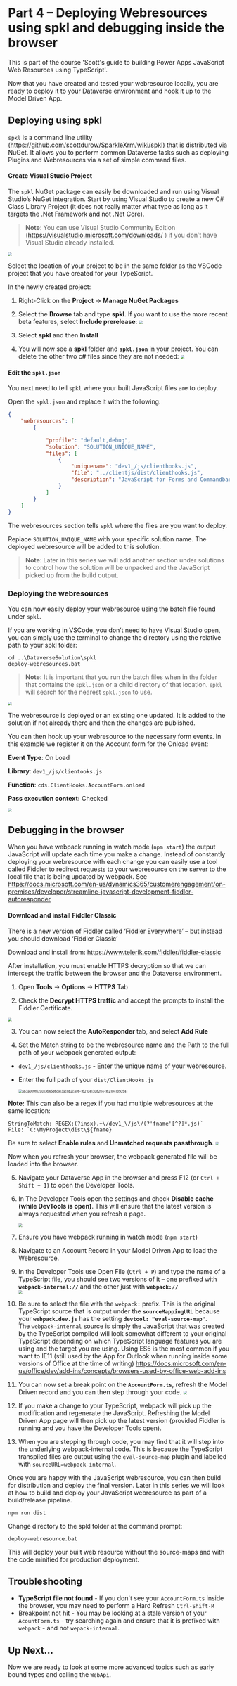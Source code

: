 # Part 4 – Deploying Webresources using spkl and debugging inside the browser

This is part of the course 'Scott's guide to building Power Apps JavaScript Web Resources using TypeScript'.

Now that you have created and tested your webresource locally, you are ready to deploy it to your Dataverse environment and hook it up to the Model Driven App.

## Deploying using spkl

`spkl` is a command line utility (<https://github.com/scottdurow/SparkleXrm/wiki/spkl>) that is distributed via NuGet. It allows you to perform common Dataverse tasks such as deploying Plugins and Webresources via a set of simple command files.

#### Create Visual Studio Project

The `spkl` NuGet package can easily be downloaded and run using Visual Studio’s NuGet integration. Start by using Visual Studio to create a new C\# Class Library Project (it does not really matter what type as long as it targets the .Net Framework and not .Net Core).

> **Note**: You can use Visual Studio Community Edition (<https://visualstudio.microsoft.com/downloads/> ) if you don’t have Visual Studio already installed.


<img src="media/Part 4 - Deploying and browser debugging/8df3f8e76e8e6caaac7e72ca34f51802-1621040814229-1621041273678.png" style="zoom:50%;" />

Select the location of your project to be in the same folder as the VSCode project that you have created for your TypeScript.

In the newly created project:

1.  Right-Click on the **Project** -\> **Manage NuGet Packages**

2.  Select the **Browse** tab and type **spkl**. If you want to use the more recent beta features, select **Include prerelease**:
    <img src="media/Part 4 - Deploying and browser debugging/a8d3ba6ad377f718710bfe32264ecb2b-1621040812317-1621041288383.png" style="zoom:50%;" />

3.  Select **spkl** and then **Install**

4.  You will now see a **spkl** folder and **`spkl.json`** in your project. You can delete the other two c\# files since they are not needed:
    <img src="media/Part 4 - Deploying and browser debugging/d156b381057756735ead6da6c506b00d-1621041291312.png" style="zoom:50%;" />


#### Edit the `spkl.json`

You next need to tell `spkl` where your built JavaScript files are to deploy.

Open the `spkl.json` and replace it with the following:

```json
{
    "webresources": [
        {

            "profile": "default,debug",
            "solution": "SOLUTION_UNIQUE_NAME",
            "files": [
                {
                    "uniquename": "dev1_/js/clienthooks.js",
                    "file": "../clientjs/dist/clienthooks.js",
                    "description": "JavaScript for Forms and Commandbar Actions"
                }
            ]
        }
    ]
}
```

The webresources section tells `spkl` where the files are you want to deploy.

Replace `SOLUTION_UNIQUE_NAME` with your specific solution name. The deployed webresource will be added to this solution.

> **Note**: Later in this series we will add another section under solutions to control how the solution will be unpacked and the JavaScript picked up from the build output.

### Deploying the webresources

You can now easily deploy your webresource using the batch file found under `spkl`.

If you are working in VSCode, you don’t need to have Visual Studio open, you can simply use the terminal to change the directory using the relative path to your spkl folder:

```shell
cd ..\DataverseSolution\spkl
deploy-webresources.bat
```

> **Note:** It is important that you run the batch files when in the folder that contains the `spkl.json` or a child directory of that location. `spkl` will search for the nearest `spkl.json` to use.

<img src="media/Part 4 - Deploying and browser debugging/209f8c510960f8376781f1dc98624a25-1621041294187.png" style="zoom:50%;" />

The webresource is deployed or an existing one updated. It is added to the solution if not already there and then the changes are published.

You can then hook up your webresource to the necessary form events. In this example we register it on the Account form for the Onload event:

**Event Type**: On Load

**Library**: `dev1_/js/clientooks.js`

**Function**: `cds.ClientHooks.AccountForm.onload`

**Pass execution context:** Checked


<img src="media/Part 4 - Deploying and browser debugging/d609aacde1ede48cda732dd35e8ba0b8.png" style="zoom:50%;" />

## Debugging in the browser

When you have webpack running in watch mode (`npm start`) the output JavaScript will update each time you make a change. Instead of constantly deploying your webresource with each change you can easily use a tool called Fiddler to redirect requests to your webresource on the server to the local file that is being updated by webpack. See <https://docs.microsoft.com/en-us/dynamics365/customerengagement/on-premises/developer/streamline-javascript-development-fiddler-autoresponder>

#### Download and install Fiddler Classic

There is a new version of Fiddler called ‘Fiddler Everywhere’ – but instead you should download ‘Fiddler Classic’

Download and install from: <https://www.telerik.com/fiddler/fiddler-classic>

After installation, you must enable HTTPS decryption so that we can intercept the traffic between the browser and the Dataverse environment.

1.  Open **Tools** -\> **Options** -\> **HTTPS** Tab

2.  Check the **Decrypt HTTPS traffic** and accept the prompts to install the Fiddler Certificate.
<img src="media/Part 4 - Deploying and browser debugging/2d9691975a3925b38d5183bcf4bdc143-1621041304252.png" style="zoom:50%;" />

3.  You can now select the **AutoResponder** tab, and select **Add Rule**

4. Set the Match string to be the webresource name and the Path to the full path of your webpack generated output:

  - `dev1_/js/clienthooks.js` - Enter the unique name of your webresource. 
  - Enter the full path of your `dist/ClientHooks.js`


    <img src="media/Part 4 - Deploying and browser debugging/ab3a009fb2a013645d6c913ac8b2ca96-1621041308204-1621041350541.png" alt="ab3a009fb2a013645d6c913ac8b2ca96-1621041308204-1621041350541" style="zoom:50%;" />

  **Note:** This can also be a regex if you had multiple webresources at the same location:

  ```text
  StringToMatch: REGEX:(?insx).+\/dev1_\/js\/(?'fname'[^?]*.js)`
  File: `C:\MyProject\dist\${fname}
  ```

  Be sure to select **Enable rules** and **Unmatched requests passthrough**.
<img src="media/Part 4 - Deploying and browser debugging/1be8153c41337664be9fcf5f9fe88f53-1621041352659.png" style="zoom:50%;" />

  Now when you refresh your browser, the webpack generated file will be loaded into the browser.

5.  Navigate your Dataverse App in the browser and press F12 (or `Ctrl + Shift + I`) to open the Developer Tools.

6.  In The Developer Tools open the settings and check **Disable cache (while DevTools is open)**. This will ensure that the latest version is always requested when you refresh a page.
    
    
    <img src="media/Part 4 - Deploying and browser debugging/faa5aeb1be596978bf2ddfc62bfb7715-1621041310845.png" style="zoom:50%;" />
    
7.  Ensure you have webpack running in watch mode (`npm start`)

8.  Navigate to an Account Record in your Model Driven App to load the Webresource.

9.  In the Developer Tools use Open File (`Ctrl + P`) and type the name of a TypeScript file, you should see two versions of it – one prefixed with **`webpack-internal://`** and the other just with **`webpack://`**  
    <img src="media/Part 4 - Deploying and browser debugging/f6b364cb67673f9f9347ad50d601a6df-1621041312686.png" style="zoom:50%;" />

10. Be sure to select the file with the `webpack:` prefix. This is the original TypeScript source that is output under the **`sourceMappingURL`** because your **`webpack.dev.js`** has the setting **`devtool: "eval-source-map"`**.  
    The `webpack-internal` source is simply the JavaScript that was created by the TypeScript compiled will look somewhat different to your original TypeScript depending on which TypeScript language features you are using and the target you are using. Using ES5 is the most common if you want to IE11 (still used by the App for Outlook when running inside some versions of Office at the time of writing) <https://docs.microsoft.com/en-us/office/dev/add-ins/concepts/browsers-used-by-office-web-add-ins>

11. You can now set a break point on the **`AccountForm.ts`**, refresh the Model Driven record and you can then step through your code.
    <img src="media/Part 4 - Deploying and browser debugging/c90950766b208d54393f75095d4eee82-1621041314360.png" style="zoom:50%;" />
    
12. If you make a change to your TypeScript, webpack will pick up the modification and regenerate the JavaScript. Refreshing the Model Driven App page will then pick up the latest version (provided Fiddler is running and you have the Developer Tools open).

13. When you are stepping through code, you may find that it will step into the underlying webpack-internal code. This is because the TypeScript transpiled files are output using the `eval-source-map` plugin and labelled with `sourceURL=webpack-internal`.

Once you are happy with the JavaScript webresource, you can then build for distribution and deploy the final version. Later in this series we will look at how to build and deploy your JavaScript webresource as part of a build/release pipeline.

```shell
npm run dist
```

Change directory to the spkl folder at the command prompt:

```shell
deploy-webresource.bat
```

This will deploy your built web resource without the source-maps and with the code minified for production deployment.

## Troubleshooting

- **TypeScript file not found** - If you don't see your `AccountForm.ts` inside the browser, you may need to perform a Hard Refresh `Ctrl-Shift-R`
- Breakpoint not hit - You may be looking at a stale version of your `AcountForm.ts` - try searching again and ensure that it is prefixed with `webpack` - and not `wepack-internal`.

## Up Next...

Now we are ready to look at some more advanced topics such as early bound types and calling the `WebApi`.

